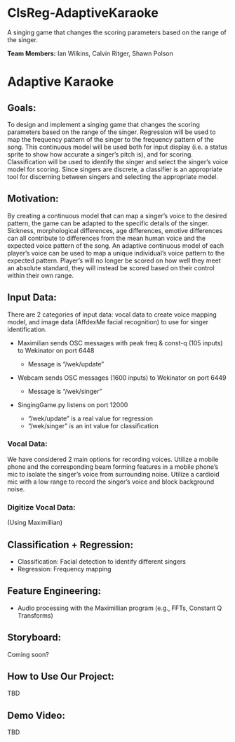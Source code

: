 # ClsReg-AdaptiveKaraoke
A singing game that changes the scoring parameters based on the range of the singer.

**Team Members:** Ian Wilkins, Calvin Ritger, Shawn Polson

# Adaptive Karaoke

## Goals:
To design and implement a singing game that changes the scoring parameters based on the range of the singer. Regression will be used to map the frequency pattern of the singer to the frequency pattern of the song. This continuous model will be used both for input display (i.e. a status sprite to show how accurate a singer’s pitch is), and for scoring. Classification will be used to identify the singer and select the singer’s voice model for scoring. Since singers are discrete, a classifier is an appropriate tool for discerning between singers and selecting the appropriate model.

## Motivation:
By creating a continuous model that can map a singer’s voice to the desired pattern, the game can be adapted to the specific details of the singer. Sickness, morphological differences, age differences, emotive differences can all contribute to differences from the mean human voice and the expected voice pattern of the song. An adaptive continuous model of each player’s voice can be used to map a unique individual’s voice pattern to the expected pattern. Player’s will no longer be scored on how well they meet an absolute standard, they will instead be scored based on their control within their own range.

## Input Data:
There are 2 categories of input data: vocal data to create voice mapping model, and image data (AffdexMe facial recognition) to use for singer identification.
- Maximilian sends OSC messages with peak freq & const-q (105 inputs) to Wekinator on port 6448
    - Message is “/wek/update”
- Webcam sends OSC messages (1600 inputs) to Wekinator on port 6449
    - Message is “/wek/singer”

- SingingGame.py listens on port 12000
    - “/wek/update” is a real value for regression
    - “/wek/singer” is an int value for classification


### Vocal Data:
We have considered 2 main options for recording voices.
Utilize a mobile phone and the corresponding beam forming features in a mobile phone’s mic to isolate the singer’s voice from surrounding noise.
Utilize a cardioid mic with a low range to record the singer’s voice and block background noise.

### Digitize Vocal Data: 
(Using Maximillian)

## Classification + Regression:
 - Classification: Facial detection to identify different singers
 - Regression: Frequency mapping

## Feature Engineering:
 - Audio processing with the Maximillian program (e.g., FFTs, Constant Q Transforms)

## Storyboard:
Coming soon?

## How to Use Our Project:
TBD

## Demo Video:
TBD
      
